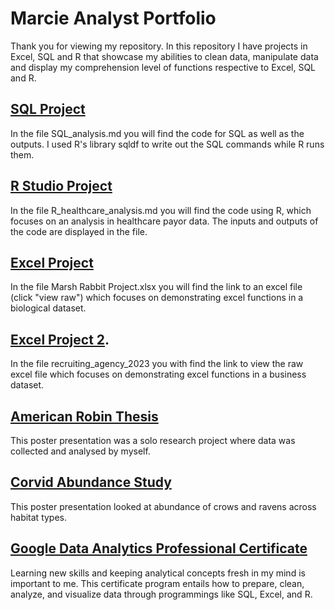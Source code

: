 # Marcie Analyst Portfolio
Thank you for viewing my repository. In this repository I have projects in Excel, SQL and R that showcase my abilities to clean data, manipulate data and display my comprehension level of functions respective to Excel, SQL and R.  

## [SQL Project](https://github.com/marcie-analyst/analyst_projects/blob/main/SQL_analysis.md)
In the file SQL_analysis.md you will find the code for SQL as well as the outputs. I used R's library sqldf to write out the SQL commands while R runs them.

## [R Studio Project](https://github.com/marcie-analyst/analyst_projects/blob/main/R_healthcare_analysis.md)
In the file R_healthcare_analysis.md you will find the code using R, which focuses on an analysis in healthcare payor data. The inputs and outputs of the code are displayed in the file.

## [Excel Project](https://github.com/marcie-analyst/analyst_projects/blob/main/Marsh%20Rabbit%20Project.xlsx)
In the file Marsh Rabbit Project.xlsx you will find the link to an excel file (click "view raw") which focuses on demonstrating excel functions in a biological dataset.

## [Excel Project 2](https://github.com/marcie-analyst/analyst_projects/blob/main/recruiting_agency_2023.xlsx).
In the file recruiting_agency_2023 you with find the link to view the raw excel file which focuses on demonstrating excel functions in a business dataset.

## [American Robin Thesis](https://github.com/marcie-analyst/analyst_projects/blob/main/American%20Robin%20Thesis%20Project.pdf)
This poster presentation was a solo research project where data was collected and analysed by myself. 

## [Corvid Abundance Study](https://github.com/marcie-analyst/analyst_projects/blob/main/Corvid%20Abundance%20Study.pdf)
This poster presentation looked at abundance of crows and ravens across habitat types.

## [Google Data Analytics Professional Certificate](https://github.com/marcie-analyst/analyst_projects/blob/main/Coursera%20Certificate.pdf)
Learning new skills and keeping analytical concepts fresh in my mind is important to me. This certificate program entails how to prepare, clean, analyze, and visualize data through programmings like SQL, Excel, and R. 
